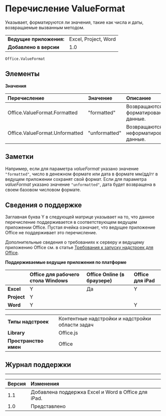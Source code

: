 
# Перечисление ValueFormat
Указывает, форматируются ли значения, такие как числа и даты, возвращаемые вызванным методом.

|||
|:-----|:-----|
|**Ведущие приложения:**|Excel, Project, Word|
|**Добавлено в версии**|1.0|

```
Office.ValueFormat
```


## Элементы


**Значения**


|**Перечисление**|**Значение**|**Описание**|
|:-----|:-----|:-----|
|Office.ValueFormat.Formatted|"formatted"|Возвращаются форматированные данные.|
|Office.ValueFormat.Unformatted|"unformatted"|Возвращаются неформатированные данные.|

## Заметки

Например, если для параметра _valueFormat_ указано значение `"formatted"`, число в денежном формате или дата в формате мм/дд/гг в ведущем приложении сохранят свой формат. Если для параметра _valueFormat_ указано значение `"unformatted"`, дата будет возвращена в своем базовом числовом формате.


## Сведения о поддержке


Заглавная буква Y в следующей матрице указывает на то, что данное перечисление поддерживается в соответствующем ведущем приложении Office. Пустая ячейка означает, что ведущее приложение Office не поддерживает это перечисление.

Дополнительные сведения о требованиях к серверу и ведущему приложению Office см. в статье [Требования к запуску надстроек для Office](../../docs/overview/requirements-for-running-office-add-ins.md).


**Поддерживаемые ведущие приложения по платформе**


||**Office для рабочего стола Windows**|**Office Online (в браузере)**|**Office для iPad**|
|:-----|:-----|:-----|:-----|
|**Excel**|Y|Да|Y|
|**Project**|Y|||
|**Word**|Y||Y|

|||
|:-----|:-----|
|**Типы надстроек**|Контентные надстройки и надстройки области задач|
|**Library**|Office.js|
|**Пространство имен**|Office|

## Журнал поддержки



****


|**Версия**|**Изменения**|
|:-----|:-----|
|1.1|Добавлена поддержка Excel и Word в Office для iPad.|
|1.0|Представлено|
